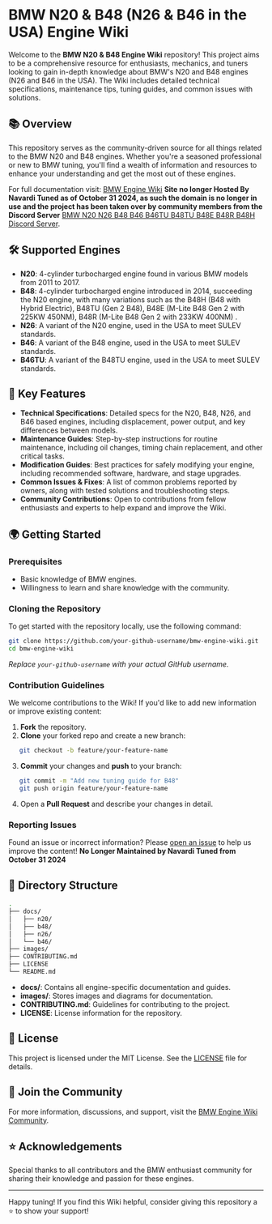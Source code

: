 # BMW N20 & B48 (N26 & B46 in the USA) Engine Wiki

Welcome to the **BMW N20 & B48 Engine Wiki** repository! This project aims to be a comprehensive resource for enthusiasts, mechanics, and tuners looking to gain in-depth knowledge about BMW's N20 and B48 engines (N26 and B46 in the USA). The Wiki includes detailed technical specifications, maintenance tips, tuning guides, and common issues with solutions.

## 📚 Overview

This repository serves as the community-driven source for all things related to the BMW N20 and B48 engines. Whether you're a seasoned professional or new to BMW tuning, you'll find a wealth of information and resources to enhance your understanding and get the most out of these engines.

For full documentation visit: [BMW Engine Wiki](https://bmwenginewiki.com) **Site no longer Hosted By Navardi Tuned as of October 31 2024, as such the domain is no longer in use and the project has been taken over by community members from the Discord Server** [BMW N20 N26 B48 B46 B46TU B48TU B48E B48R B48H Discord Server](https://discord.gg/yBR7v2drju).

## 🛠️ Supported Engines

- **N20**: 4-cylinder turbocharged engine found in various BMW models from 2011 to 2017.
- **B48**: 4-cylinder turbocharged engine introduced in 2014, succeeding the N20 engine, with many variations such as the B48H (B48 with Hybrid Electric), B48TU (Gen 2 B48), B48E (M-Lite B48 Gen 2 with 225KW 450NM), B48R (M-Lite B48 Gen 2 with 233KW 400NM) .
- **N26**: A variant of the N20 engine, used in the USA to meet SULEV standards.
- **B46**: A variant of the B48 engine, used in the USA to meet SULEV standards.
- **B46TU**: A variant of the B48TU engine, used in the USA to meet SULEV standards.

## 🚗 Key Features

- **Technical Specifications**: Detailed specs for the N20, B48, N26, and B46 based engines, including displacement, power output, and key differences between models.
- **Maintenance Guides**: Step-by-step instructions for routine maintenance, including oil changes, timing chain replacement, and other critical tasks.
- **Modification Guides**: Best practices for safely modifying your engine, including recommended software, hardware, and stage upgrades.
- **Common Issues & Fixes**: A list of common problems reported by owners, along with tested solutions and troubleshooting steps.
- **Community Contributions**: Open to contributions from fellow enthusiasts and experts to help expand and improve the Wiki.

## 🌍 Getting Started

### Prerequisites

- Basic knowledge of BMW engines.
- Willingness to learn and share knowledge with the community.

### Cloning the Repository

To get started with the repository locally, use the following command:

```bash
git clone https://github.com/your-github-username/bmw-engine-wiki.git
cd bmw-engine-wiki
```

*Replace `your-github-username` with your actual GitHub username.*

### Contribution Guidelines

We welcome contributions to the Wiki! If you'd like to add new information or improve existing content:

1. **Fork** the repository.
2. **Clone** your forked repo and create a new branch:

```bash
   git checkout -b feature/your-feature-name
```

3. **Commit** your changes and **push** to your branch:

```bash
   git commit -m "Add new tuning guide for B48"
   git push origin feature/your-feature-name
```

4. Open a **Pull Request** and describe your changes in detail.

### Reporting Issues

Found an issue or incorrect information? Please [open an issue](https://github.com/your-github-username/bmw-engine-wiki/issues) to help us improve the content!
**No Longer Maintained by Navardi Tuned from October 31 2024**

## 📂 Directory Structure

```bash
.
├── docs/
│   ├── n20/
│   ├── b48/
│   ├── n26/
│   └── b46/
├── images/
├── CONTRIBUTING.md
├── LICENSE
└── README.md
```

- **docs/**: Contains all engine-specific documentation and guides.
- **images/**: Stores images and diagrams for documentation.
- **CONTRIBUTING.md**: Guidelines for contributing to the project.
- **LICENSE**: License information for the repository.

## 📄 License

This project is licensed under the MIT License. See the [LICENSE](LICENSE) file for details.

## 💬 Join the Community

For more information, discussions, and support, visit the [BMW Engine Wiki Community](https://bmwenginewiki.com).

## ⭐ Acknowledgements

Special thanks to all contributors and the BMW enthusiast community for sharing their knowledge and passion for these engines.

---

Happy tuning! If you find this Wiki helpful, consider giving this repository a ⭐ to show your support!
